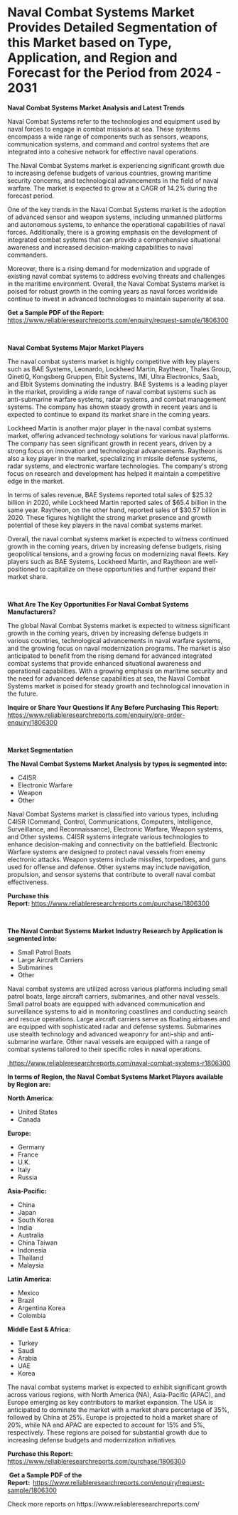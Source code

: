 <p><h1>Naval Combat Systems Market Provides Detailed Segmentation of this Market based on Type, Application, and Region and Forecast for the Period from 2024 - 2031</h1></p><p><strong>Naval Combat Systems Market Analysis and Latest Trends</strong></p>
<p><p>Naval Combat Systems refer to the technologies and equipment used by naval forces to engage in combat missions at sea. These systems encompass a wide range of components such as sensors, weapons, communication systems, and command and control systems that are integrated into a cohesive network for effective naval operations.</p><p>The Naval Combat Systems market is experiencing significant growth due to increasing defense budgets of various countries, growing maritime security concerns, and technological advancements in the field of naval warfare. The market is expected to grow at a CAGR of 14.2% during the forecast period.</p><p>One of the key trends in the Naval Combat Systems market is the adoption of advanced sensor and weapon systems, including unmanned platforms and autonomous systems, to enhance the operational capabilities of naval forces. Additionally, there is a growing emphasis on the development of integrated combat systems that can provide a comprehensive situational awareness and increased decision-making capabilities to naval commanders.</p><p>Moreover, there is a rising demand for modernization and upgrade of existing naval combat systems to address evolving threats and challenges in the maritime environment. Overall, the Naval Combat Systems market is poised for robust growth in the coming years as naval forces worldwide continue to invest in advanced technologies to maintain superiority at sea.</p></p>
<p><strong>Get a Sample PDF of the Report:&nbsp;</strong> <a href="https://www.reliableresearchreports.com/enquiry/request-sample/1806300">https://www.reliableresearchreports.com/enquiry/request-sample/1806300</a></p>
<p>&nbsp;</p>
<p><strong>Naval Combat Systems Major Market Players</strong></p>
<p><p>The naval combat systems market is highly competitive with key players such as BAE Systems, Leonardo, Lockheed Martin, Raytheon, Thales Group, QinetiQ, Kongsberg Gruppen, Elbit Systems, IMI, Ultra Electronics, Saab, and Elbit Systems dominating the industry. BAE Systems is a leading player in the market, providing a wide range of naval combat systems such as anti-submarine warfare systems, radar systems, and combat management systems. The company has shown steady growth in recent years and is expected to continue to expand its market share in the coming years.</p><p>Lockheed Martin is another major player in the naval combat systems market, offering advanced technology solutions for various naval platforms. The company has seen significant growth in recent years, driven by a strong focus on innovation and technological advancements. Raytheon is also a key player in the market, specializing in missile defense systems, radar systems, and electronic warfare technologies. The company's strong focus on research and development has helped it maintain a competitive edge in the market.</p><p>In terms of sales revenue, BAE Systems reported total sales of $25.32 billion in 2020, while Lockheed Martin reported sales of $65.4 billion in the same year. Raytheon, on the other hand, reported sales of $30.57 billion in 2020. These figures highlight the strong market presence and growth potential of these key players in the naval combat systems market.</p><p>Overall, the naval combat systems market is expected to witness continued growth in the coming years, driven by increasing defense budgets, rising geopolitical tensions, and a growing focus on modernizing naval fleets. Key players such as BAE Systems, Lockheed Martin, and Raytheon are well-positioned to capitalize on these opportunities and further expand their market share.</p></p>
<p>&nbsp;</p>
<p><strong>What Are The Key Opportunities For Naval Combat Systems Manufacturers?</strong></p>
<p><p>The global Naval Combat Systems market is expected to witness significant growth in the coming years, driven by increasing defense budgets in various countries, technological advancements in naval warfare systems, and the growing focus on naval modernization programs. The market is also anticipated to benefit from the rising demand for advanced integrated combat systems that provide enhanced situational awareness and operational capabilities. With a growing emphasis on maritime security and the need for advanced defense capabilities at sea, the Naval Combat Systems market is poised for steady growth and technological innovation in the future.</p></p>
<p><strong>Inquire or Share Your Questions If Any Before Purchasing This Report:</strong> <a href="https://www.reliableresearchreports.com/enquiry/pre-order-enquiry/1806300">https://www.reliableresearchreports.com/enquiry/pre-order-enquiry/1806300</a></p>
<p>&nbsp;</p>
<p><strong>Market Segmentation</strong></p>
<p><strong>The Naval Combat Systems Market Analysis by types is segmented into:</strong></p>
<p><ul><li>C4ISR</li><li>Electronic Warfare</li><li>Weapon</li><li>Other</li></ul></p>
<p><p>Naval Combat Systems market is classified into various types, including C4ISR (Command, Control, Communications, Computers, Intelligence, Surveillance, and Reconnaissance), Electronic Warfare, Weapon systems, and Other systems. C4ISR systems integrate various technologies to enhance decision-making and connectivity on the battlefield. Electronic Warfare systems are designed to protect naval vessels from enemy electronic attacks. Weapon systems include missiles, torpedoes, and guns used for offense and defense. Other systems may include navigation, propulsion, and sensor systems that contribute to overall naval combat effectiveness.</p></p>
<p><strong>Purchase this Report:&nbsp;</strong><a href="https://www.reliableresearchreports.com/purchase/1806300">https://www.reliableresearchreports.com/purchase/1806300</a></p>
<p>&nbsp;</p>
<p><strong>The Naval Combat Systems Market Industry Research by Application is segmented into:</strong></p>
<p><ul><li>Small Patrol Boats</li><li>Large Aircraft Carriers</li><li>Submarines</li><li>Other</li></ul></p>
<p><p>Naval combat systems are utilized across various platforms including small patrol boats, large aircraft carriers, submarines, and other naval vessels. Small patrol boats are equipped with advanced communication and surveillance systems to aid in monitoring coastlines and conducting search and rescue operations. Large aircraft carriers serve as floating airbases and are equipped with sophisticated radar and defense systems. Submarines use stealth technology and advanced weaponry for anti-ship and anti-submarine warfare. Other naval vessels are equipped with a range of combat systems tailored to their specific roles in naval operations.</p></p>
<p><a href="https://www.reliableresearchreports.com/naval-combat-systems-r1806300">&nbsp;https://www.reliableresearchreports.com/naval-combat-systems-r1806300</a></p>
<p><strong>In terms of Region, the Naval Combat Systems Market Players available by Region are:</strong></p>
<p>
    <p> <strong> North America: </strong>
        <ul>
            <li>United States</li>
            <li>Canada</li>
        </ul>
        </p> 
    <p> <strong> Europe: </strong>
        <ul>
            <li>Germany</li>
            <li>France</li>
            <li>U.K.</li>
            <li>Italy</li>
            <li>Russia</li>
        </ul>
        </p> 
    <p> <strong> Asia-Pacific: </strong>
        <ul>
            <li>China</li>
            <li>Japan</li>
            <li>South Korea</li>
            <li>India</li>
            <li>Australia</li>
            <li>China Taiwan</li>
            <li>Indonesia</li>
            <li>Thailand</li>
            <li>Malaysia</li>
        </ul>
        </p> 
    <p> <strong> Latin America: </strong>
        <ul>
            <li>Mexico</li>
            <li>Brazil</li>
            <li>Argentina Korea</li>
            <li>Colombia</li>
        </ul>
        </p> 
    <p> <strong> Middle East & Africa: </strong>
        <ul>
            <li>Turkey</li>
            <li>Saudi</li>
            <li>Arabia</li>
            <li>UAE</li>
            <li>Korea</li>
        </ul>
    </p>
    </p>
<p><p>The naval combat systems market is expected to exhibit significant growth across various regions, with North America (NA), Asia-Pacific (APAC), and Europe emerging as key contributors to market expansion. The USA is anticipated to dominate the market with a market share percentage of 35%, followed by China at 25%. Europe is projected to hold a market share of 20%, while NA and APAC are expected to account for 15% and 5%, respectively. These regions are poised for substantial growth due to increasing defense budgets and modernization initiatives.</p></p>
<p><strong>Purchase this Report: </strong><a href="https://www.reliableresearchreports.com/purchase/1806300">https://www.reliableresearchreports.com/purchase/1806300</a></p>
<p>&nbsp;<strong>Get a Sample PDF of the Report:&nbsp;&nbsp;</strong><a href="https://www.reliableresearchreports.com/enquiry/request-sample/1806300">https://www.reliableresearchreports.com/enquiry/request-sample/1806300</a></p>
<p><strong></strong></p>
<p>Check more reports on https://www.reliableresearchreports.com/</p>